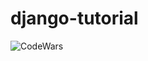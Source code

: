 # django-tutorial
<img src ='https://www.codewars.com/users/Kurama666/badges/large' alt="CodeWars"/>
